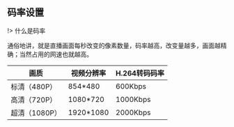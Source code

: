 ## 码率设置

!> 什么是码率

通俗地讲，就是直播画面每秒改变的像素数量，码率越高，改变量越多，画面越精确；当然占用的网速也就越高。




| 画质 | 视频分辨率 | H.264转码码率 | 
| ---- | ---- | ---- | 
| 标清（480P） | 854*480 | 600Kbps |
| 高清（720P） | 1080*720 | 1000Kbps |
| 超清（1080P） | 1920*1080 | 2000Kbps |